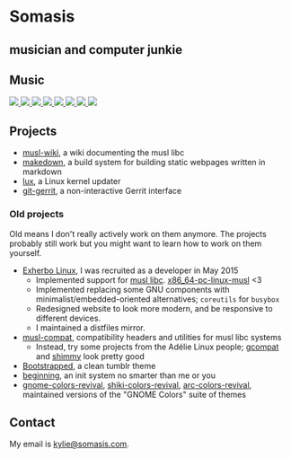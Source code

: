 # Somasis
## musician and computer junkie

## Music

<div class='discography'>
    <a href='https://somasis.bandcamp.com/album/sunraiser-revolution-means-beauty'>
        <img src='/img/covers/sunraiserrevolutionmeansbeauty.jpg' />
    </a>
    <a href='https://somasis.bandcamp.com/album/live-from-the-tapedeck-spaceship'>
        <img src='/img/covers/livefromthetapedeckspaceship.jpg' />
    </a>
    <a href='https://somasis.bandcamp.com/album/rejected-from-the-tapedeck-spaceship'>
        <img src='/img/covers/rejectedfromthetapedeckspaceship.jpg' />
    </a>
    <a href='https://somasis.bandcamp.com/album/the-infinite-sadness-2'>
        <img src='/img/covers/theinfinitesadness.jpg' />
    </a>
    <a href='https://somasis.bandcamp.com/album/scattered-we-unified'>
        <img src='/img/covers/scatteredweunified.jpg' />
    </a>
    <a href='https://somasis.bandcamp.com/album/a-most-beautiful-sight'>
        <img src='/img/covers/amostbeautifulsight.jpg' />
    </a>
    <a href='https://somasis.bandcamp.com/album/the-lonesome-planetarium'>
        <img src='/img/covers/thelonesomeplanetarium.jpg' />
    </a>
    <a href='https://somasis.bandcamp.com/album/sleepless'>
        <img src='/img/covers/sleepless.jpg' />
    </a>
</div>

## Projects

- [musl-wiki], a wiki documenting the musl libc
- [makedown], a build system for building static webpages written in markdown
- [lux], a Linux kernel updater
- [git-gerrit], a non-interactive Gerrit interface

### Old projects

Old means I don't really actively work on them anymore. The projects probably
still work but you might want to learn how to work on them yourself.

- [Exherbo Linux], I was recruited as a developer in May 2015
    - Implemented support for [musl libc]. [x86_64-pc-linux-musl] <3
    - Implemented replacing some GNU components with minimalist/embedded-oriented
      alternatives; `coreutils` for `busybox`
    - Redesigned website to look more modern, and be responsive to different
      devices.
    - I maintained a distfiles mirror.
- [musl-compat], compatibility headers and utilities for musl libc systems
    - Instead, try some projects from the Adélie Linux people;
      [gcompat](https://code.foxkit.us/adelie/gcompat) and
      [shimmy](https://code.foxkit.us/adelie/shimmy) look pretty good
- [Bootstrapped], a clean tumblr theme
- [beginning], an init system no smarter than me or you
- [gnome-colors-revival], [shiki-colors-revival], [arc-colors-revival],
  maintained versions of the "GNOME Colors" suite of themes

## Contact

My email is <kylie@somasis.com>.

[musl-wiki]:                https://wiki.musl-libc.org/
[makedown]:                 https://github.com/somasis/makedown
[Exherbo Linux]:            https://www.exherbo.org/
[musl libc]:                https://www.musl-libc.org/
[x86_64-pc-linux-musl]:     /dl/stages
[beginning]:                https://github.com/somasis/beginning
[lux]:                      https://github.com/somasis/lux
[musl-compat]:              https://github.com/somasis/musl-compat
[git-gerrit]:               https://github.com/somasis/git-gerrit
[Bootstrapped]:             https://www.tumblr.com/theme/38707
[gnome-colors-revival]:     https://github.com/somasis/gnome-colors-revival
[shiki-colors-revival]:     https://github.com/somasis/shiki-colors-revival
[arc-colors-revival]:       https://github.com/somasis/arc-colors-revival
[Discount]:                 https://www.pell.portland.or.us/~orc/Code/discount/
[Markdown]:                 https://daringfireball.net/projects/markdown/
[Source]:                   https://github.com/somasis/www.somasis.com
